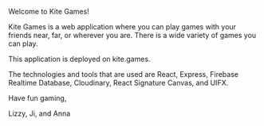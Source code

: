 Welcome to Kite Games!

Kite Games is a web application where you can play games with your friends near, far, or wherever you are. There is a wide variety of games you can play.

This application is deployed on kite.games.

The technologies and tools that are used are React, Express, Firebase Realtime Database, Cloudinary, React Signature Canvas, and UIFX.

Have fun gaming,

Lizzy, Ji, and Anna
